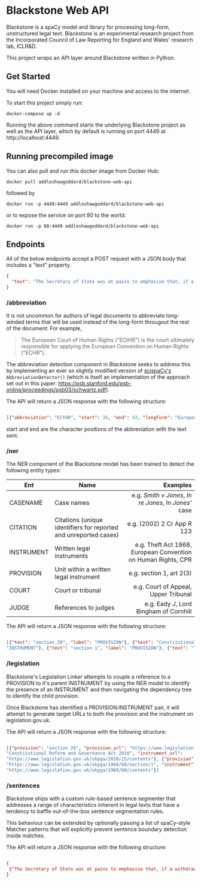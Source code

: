 # Blackstone Web API

Blackstone is a spaCy model and library for processing long-form, unstructured legal text. Blackstone is an experimental research project from the Incorporated Council of Law Reporting for England and Wales' research lab, ICLR&D.

This project wraps an API layer around Blackstone written in Python.  

## Get Started

You will need Docker installed on your machine and access to the internet. 

To start this project simply run:

`docker-compose up -d`

Running the above command starts the underlying Blackstone project as well as the API layer, which by default is running on port 4449 at http://localhost:4449.

## Running precompiled image

You can also pull and run this docker image from Docker Hub:

```docker pull addleshawgoddard/blackstone-web-api```

followed by

```docker run -p 4449:4449 addleshawgoddard/blackstone-web-api```

or to expose the service on port 80 to the world:

```docker run -p 80:4449 addleshawgoddard/blackstone-web-api```


## Endpoints

All of the below endpoints accept a POST request with a JSON body that includes a "text" property. 

```json
{
  "text": "The Secretary of State was at pains to emphasise that, if a withdrawal agreement is made, it is very likely to be a treaty requiring ratification and as such would have to be submitted for review by Parliament, acting separately, under the negative resolution procedure set out in section 20 of the Constitutional Reform and Governance Act 2010. Theft is defined in section 1 of the Theft Act 1968"
}
```

### /abbreviation

It is not uncommon for authors of legal documents to abbreviate long-winded terms that will be used instead of the long-form througout the rest of the document. For example,

> The European Court of Human Rights ("ECtHR") is the court ultimately responsible for applying the European Convention on Human Rights ("ECHR"). 

The abbreviation detection component in Blackstone seeks to address this by implementing an ever so slightly modified version of [scispaCy's](https://allenai.github.io/scispacy/) `AbbreviationDetector()` (which is itself an implementation of the approach set out in this paper: https://psb.stanford.edu/psb-online/proceedings/psb03/schwartz.pdf).

The API will return a JSON response with the following structure: 

```json

[{"abbreviation": "ECtHR", "start": 36, "end": 43, "longForm": "European Court of Human Rights" }]

```

start and end are the character positions of the abbreviation with the text sent.

### /ner

The NER component of the Blackstone model has been trained to detect the following entity types:

| Ent        | Name           | Examples  |
| ------------- |-------------| -----:|
| CASENAME    | Case names | e.g. *Smith v Jones*, *In re Jones*, In *Jones'* case |
| CITATION      | Citations (unique identifiers for reported and unreported cases)     |   e.g. (2002) 2 Cr App R 123 |
| INSTRUMENT | Written legal instruments     |    e.g. Theft Act 1968, European Convention on Human Rights, CPR |
| PROVISION | Unit within a written legal instrument   |    e.g. section 1, art 2(3) |
| COURT | Court or tribunal   |    e.g. Court of Appeal, Upper Tribunal |
| JUDGE | References to judges |    e.g. Eady J, Lord Bingham of Cornhill |

The API will return a JSON response with the following structure: 

```json

[{"text": "section 20", "label": "PROVISION"}, {"text": "Constitutional Reform and Governance Act 2010", "label":
"INSTRUMENT"}, {"text": "section 1", "label": "PROVISION"}, {"text": "Theft Act 1968", "label": "INSTRUMENT"}]

```

### /legislation

Blackstone's Legislation Linker attempts to couple a reference to a PROVISION to it's parent INSTRUMENT by using the NER model to identify the presence of an INSTRUMENT and then navigating the dependency tree to identify the child provision.

Once Blackstone has identified a PROVISION:INSTRUMENT pair, it will attempt to generate target URLs to both the provision and the instrument on legislation.gov.uk.

The API will return a JSON response with the following structure: 

```json

[{"provision": "section 20", "provision_url": "https://www.legislation.gov.uk/ukpga/2010/25/section/20", "instrument":
"Constitutional Reform and Governance Act 2010", "instrument_url":
"https://www.legislation.gov.uk/ukpga/2010/25/contents"}, {"provision": "section 1", "provision_url":
"https://www.legislation.gov.uk/ukpga/1968/60/section/1", "instrument": "Theft Act 1968", "instrument_url":
"https://www.legislation.gov.uk/ukpga/1968/60/contents"}]

```


### /sentences

Blackstone ships with a custom rule-based sentence segmenter that addresses a range of characteristics inherent in legal texts that have a tendency to baffle out-of-the-box sentence segmentation rules.

This behaviour can be extended by optionally passing a list of spaCy-style Matcher patterns that will explicitly prevent sentence boundary detection inside matches.

The API will return a JSON response with the following structure: 

```json

{
 ["The Secretary of State was at pains to emphasise that, if a withdrawal agreement is made, it is very likely to be a treaty requiring ratification and as such would have to be submitted for review by Parliament, acting separately, under the negative resolution procedure set out in section 20 of the Constitutional Reform and Governance Act 2010.", "Theft is defined in section 1 of the Theft Act 1968"]
}

```
